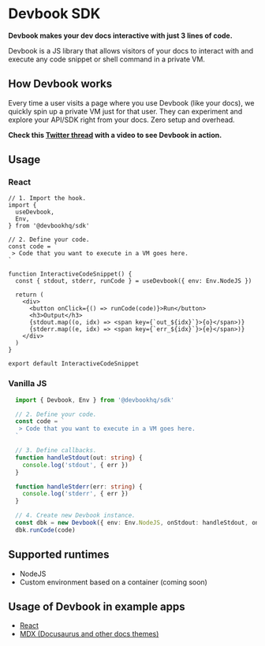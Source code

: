 # Devbook SDK
**Devbook makes your dev docs interactive with just 3 lines of code.**

Devbook is a JS library that allows visitors of your docs to interact with and execute any code snippet or shell command in a private VM.

## How Devbook works
Every time a user visits a page where you use Devbook (like your docs), we quickly spin up a private VM just for that user.
They can experiment and explore your API/SDK right from your docs. Zero setup and overhead.

**Check this [Twitter thread](https://twitter.com/mlejva/status/1482767780265050126) with a video to see Devbook in action.**

## Usage

### React
```tsx
// 1. Import the hook.
import {
  useDevbook,
  Env,
} from '@devbookhq/sdk'

// 2. Define your code.
const code = `
 > Code that you want to execute in a VM goes here.
`

function InteractiveCodeSnippet() {
  const { stdout, stderr, runCode } = useDevbook({ env: Env.NodeJS })

  return (
    <div>
      <button onClick={() => runCode(code)}>Run</button>
      <h3>Output</h3>
      {stdout.map((o, idx) => <span key={`out_${idx}`}>{o}</span>)}
      {stderr.map((e, idx) => <span key={`err_${idx}`}>{e}</span>)}
    </div>
  )
}

export default InteractiveCodeSnippet
```

### Vanilla JS
```ts
  import { Devbook, Env } from '@devbookhq/sdk'

  // 2. Define your code.
  const code = `
   > Code that you want to execute in a VM goes here.
  `

  // 3. Define callbacks.
  function handleStdout(out: string) {
    console.log('stdout', { err })
  }

  function handleStderr(err: string) {
    console.log('stderr', { err })
  }

  // 4. Create new Devbook instance.
  const dbk = new Devbook({ env: Env.NodeJS, onStdout: handleStdout, onStderr: handleStderr })
  dbk.runCode(code)
```

## Supported runtimes
- NodeJS
- Custom environment based on a container (coming soon)

## Usage of Devbook in example apps
- [React](examples/react-app)
- [MDX (Docusaurus and other docs themes)](examples/docusaurus)
